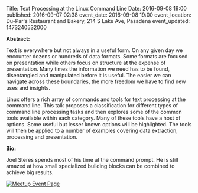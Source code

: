 Title: Text Processing at the Linux Command Line
Date: 2016-09-08 19:00
published: 2016-09-07 02:38
event_date: 2016-09-08 19:00
event_location: Du-Par's Restaurant and Bakery, 214 S Lake Ave, Pasadena
event_updated: 1473240532000

**Abstract:**

Text is everywhere but not always in a useful form.  On any given day we
encounter dozens or hundreds of data formats.  Some formats are focused on
presentation while others focus on structure at the expense of presentation.
Many times the information we need has to be found, disentangled and
manipulated before it is useful.  The easier we can navigate across these
boundaries, the more freedom we have to find new uses and insights.

Linux offers a rich array of commands and tools for text processing at the
command line.  This talk proposes a classification for different types of
command line processing tasks and then explores some of the common tools
available within each category.  Many of these tools have a host of options.
Some useful but lesser known options will be highlighted.  The tools will then
be applied to a number of examples covering data extraction, processing and
presentation.

**Bio:**

Joel Steres spends most of his time at the command prompt.  He is still amazed
at how small specialized building blocks can be combined to achieve big
results.

[ ![Meetup Event Page]({filename}/images/meetup_logo_45.png) ](https://www.meetup.com/SGVTech/events/233145950/)
